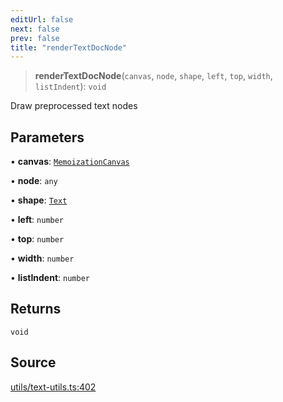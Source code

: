 ```yaml
---
editUrl: false
next: false
prev: false
title: "renderTextDocNode"
---
```


> **renderTextDocNode**(`canvas`, `node`, `shape`, `left`, `top`, `width`, `listIndent`): `void`

Draw preprocessed text nodes

## Parameters

• **canvas**: [`MemoizationCanvas`](/api-core/classes/memoizationcanvas/)

• **node**: `any`

• **shape**: [`Text`](/api-core/classes/text/)

• **left**: `number`

• **top**: `number`

• **width**: `number`

• **listIndent**: `number`

## Returns

`void`

## Source

[utils/text-utils.ts:402](https://github.com/dakhetov/dgmjs/blob/main/packages/core/src/utils/text-utils.ts#L402)
